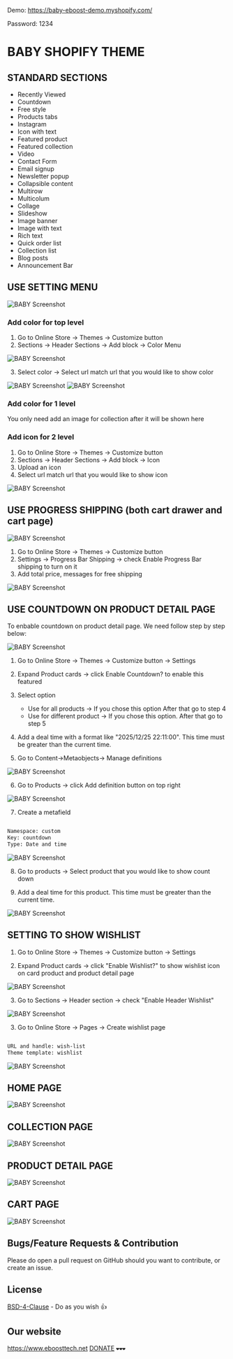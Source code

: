Demo: https://baby-eboost-demo.myshopify.com/

Password: 1234

# BABY SHOPIFY THEME

## STANDARD SECTIONS

+ Recently Viewed
+ Countdown
+ Free style
+ Products tabs
+ Instagram
+ Icon with text
+ Featured product
+ Featured collection
+ Video
+ Contact Form
+ Email signup
+ Newsletter popup
+ Collapsible content
+ Multirow
+ Multicolum
+ Collage
+ Slideshow
+ Image banner
+ Image with text
+ Rich text
+ Quick order list
+ Collection list
+ Blog posts
+ Announcement Bar

## USE SETTING MENU

![BABY Screenshot](docs/baby-shopify-theme-menu.jpg)


### Add color for top level

1. Go to Online Store -> Themes -> Customize button
2. Sections -> Header  Sections -> Add block -> Color Menu

![BABY Screenshot](docs/Baby-Eboost-Demo-·-Customize-baby-·-Shopify-menu04.png)

3. Select color -> Select url match url that you would like to show color

![BABY Screenshot](docs/Baby-Eboost-Demo-·-Customize-baby-·-Shopify-menu03.png)
![BABY Screenshot](docs/Baby-Eboost-Demo-·-Customize-baby-·-Shopify-menu02.png)


### Add color for 1 level

You only need add an image for collection after it will be shown here

### Add icon for 2 level

1. Go to Online Store -> Themes -> Customize button
2. Sections -> Header  Sections -> Add block -> Icon
3. Upload an icon 
4. Select url match url that you would like to show icon

![BABY Screenshot](docs/Baby-Eboost-Demo-·-Customize-baby-·-Shopify-menu01.png)


## USE PROGRESS SHIPPING (both cart drawer and cart page)

![BABY Screenshot](docs/baby-shopify-theme.jpg)


1. Go to Online Store -> Themes -> Customize button
2. Settings -> Progress Bar Shipping -> check Enable Progress Bar shipping to turn on it
3. Add total price, messages for free shipping

![BABY Screenshot](docs/baby-shopify-theme-progress-config.jpg)


## USE COUNTDOWN ON PRODUCT DETAIL PAGE

To enbable countdown on product detail page. We need follow step by step below:

![BABY Screenshot](docs/baby-shopify-theme-countdown.jpg)


1. Go to Online Store -> Themes -> Customize button -> Settings
2. Expand Product cards -> click Enable Countdown? to enable this featured



3. Select option 
	- Use for all products -> If you chose this option After that go to step 4 
	- Use for different product -> If you chose this option. After that go to step 5
4. Add a deal time with a format like "2025/12/25 22:11:00". This time must be greater than the current time.

5. Go to Content->Metaobjects-> Manage definitions

![BABY Screenshot](docs/Baby-Eboost-Demo-·-Metafield-definitions-·-Shopify.png)

6. Go to Products -> click Add definition button on top right 

![BABY Screenshot](docs/Baby-Eboost-Demo-·-Metafield-definitions-·-Shopify-config.png)

7. Create a metafield

```bash

Namespace: custom
Key: countdown
Type: Date and time

```
![BABY Screenshot](docs/Baby-Eboost-Demo-·-Product-metafield-definitions-·-Edit-countdown-·-Shopify.png)


8. Go to  products -> Select product that you would like to show count down

9. Add a deal time for this product. This time must be greater than the current time.

![BABY Screenshot](docs/Baby-Eboost-Demo-·-Products-·-Selling-Plans-Ski-Wax-·-Shopify.png)


## SETTING TO SHOW WISHLIST


1. Go to Online Store -> Themes -> Customize button -> Settings

2. Expand Product cards -> click "Enable Wishlist?" to show wishlist icon on card product and product detail page

![BABY Screenshot](docs/baby-shopify-theme-config.jpg)

3. Go to Sections -> Header section -> check "Enable Header Wishlist" 

![BABY Screenshot](docs/Baby-Eboost-Demo-·-Customize-baby-·-Shopify-wishlist-header.png)

3.  Go to Online Store -> Pages -> Create wishlist page

```bash

URL and handle: wish-list
Theme template: wishlist

```

![BABY Screenshot](docs/Baby-Eboost-Demo-·-Wishlist-·-Shopify.png)

## HOME PAGE

![BABY Screenshot](docs/HOME.png)


## COLLECTION PAGE

![BABY Screenshot](docs/PLP.png)

 
##  PRODUCT DETAIL PAGE

 ![BABY Screenshot](docs/PDP.png)


##  CART PAGE

 ![BABY Screenshot](docs/CART.png)

## Bugs/Feature Requests & Contribution

Please do open a pull request on GitHub should you want to contribute, or create an issue.

## License
[BSD-4-Clause](http://directory.fsf.org/wiki/License:BSD_4Clause) - Do as you wish 👍

## Our website
https://www.eboosttech.net
[DONATE](https://paypal.me/eboost10)  `❤❤❤`
